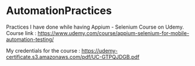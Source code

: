 # AutomationPractices

Practices I have done while having Appium - Selenium Course on Udemy.
Course link : https://www.udemy.com/course/appium-selenium-for-mobile-automation-testing/

My credentials for the course : https://udemy-certificate.s3.amazonaws.com/pdf/UC-GTPQJDGB.pdf
